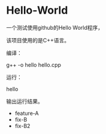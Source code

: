 # Hello-World
一个测试使用github的Hello World程序，

该项目使用的是C++语言。



编译：

g++ -o hello hello.cpp



运行：

hello

输出运行结果。



- feature-A
- fix-B
- fix-B2

